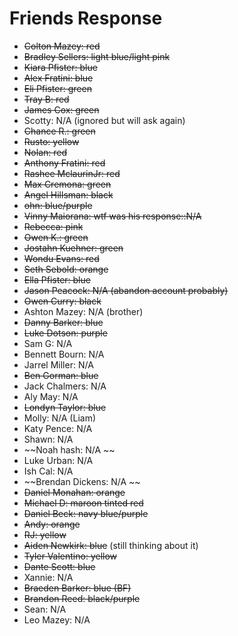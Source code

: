 # Friends Response

- ~~Colton Mazey: red~~
- ~~Bradley Sellers: light blue/light pink~~
- ~~Kiara Pfister: blue~~
- ~~Alex Fratini: blue~~
- ~~Eli Pfister: green~~
- ~~Tray B: red~~
- ~~James Cox: green~~
- Scotty: N/A (ignored but will ask again)
- ~~Chance R.: green~~
- ~~Rusto: yellow~~
- ~~Nolan: red~~
- ~~Anthony Fratini: red~~
- ~~Rashee MclaurinJr: red~~
- ~~Max Cremona: green~~
- ~~Angel Hillsman: black~~
- ~~ohn: blue/purple~~
- ~~Vinny Maiorana: wtf was his response::N/A~~
- ~~Rebecca: pink~~
- ~~Owen K.: green~~
- ~~Jostahn Kuehner: green~~
- ~~Wondu Evans: red~~
- ~~Seth Sebold: orange~~
- ~~Ella Pfister: blue~~
- ~~Jason Peacock: N/A (abandon account probably)~~
- ~~Owen Curry: black~~
- Ashton Mazey: N/A (brother)
- ~~Danny Barker: blue~~
- ~~Luke Dotson: purple~~
- Sam G: N/A
- Bennett Bourn: N/A
- Jarrel Miller: N/A
- ~~Ben Gorman: blue~~
- Jack Chalmers: N/A
- Aly May: N/A
- ~~Londyn Taylor: blue~~
- Molly: N/A (Liam)
- Katy Pence: N/A
- Shawn: N/A
- ~~Noah hash: N/A ~~
- Luke Urban: N/A
- Ish Cal: N/A
- ~~Brendan Dickens: N/A ~~
- ~~Daniel Monahan: orange~~
- ~~Michael D: maroon tinted red~~
- ~~Daniel Beck: navy blue/purple~~
- ~~Andy: orange~~
- ~~RJ: yellow~~
- ~~Aiden Newkirk: blue~~ (still thinking about it)
- ~~Tyler Valentino: yellow~~
- ~~Dante Scott: blue~~
- Xannie: N/A
- ~~Braeden Barker: blue (BF)~~
- ~~Brandon Reed: black/purple~~
- Sean: N/A
- Leo Mazey: N/A
